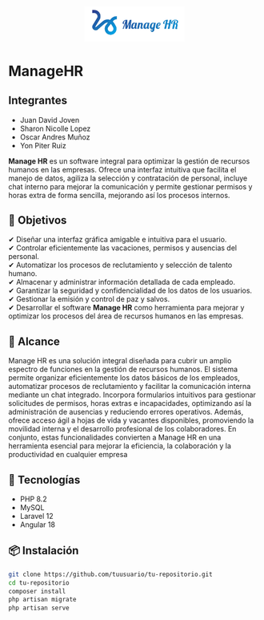 <p align="center">
  <img src="./fronted/src/assets/logoMHR.png" alt="Logo del Proyecto" width="200"/>
</p>

# ManageHR
## Integrantes
- Juan David Joven
- Sharon Nicolle Lopez
- Oscar Andres Muñoz
- Yon Piter Ruiz

**Manage HR** es un software integral para optimizar la gestión de recursos humanos en las empresas. Ofrece una interfaz intuitiva que facilita el manejo de datos, agiliza la selección y contratación de personal, incluye chat interno para mejorar la comunicación y permite gestionar permisos y horas extra de forma sencilla, mejorando así los procesos internos.


## 🎯 Objetivos

✔ Diseñar una interfaz gráfica amigable e intuitiva para el usuario.  
✔ Controlar eficientemente las vacaciones, permisos y ausencias del personal.  
✔ Automatizar los procesos de reclutamiento y selección de talento humano.  
✔ Almacenar y administrar información detallada de cada empleado.  
✔ Garantizar la seguridad y confidencialidad de los datos de los usuarios.  
✔ Gestionar la emisión y control de paz y salvos.  
✔ Desarrollar el software **Manage HR** como herramienta para mejorar y optimizar los procesos del área de recursos humanos en las empresas.



## 📌 Alcance
Manage HR es una solución integral diseñada para cubrir un amplio espectro de funciones en la gestión de recursos humanos. El sistema permite organizar eficientemente los datos básicos de los empleados, automatizar procesos de reclutamiento y facilitar la comunicación interna mediante un chat integrado. Incorpora formularios intuitivos para gestionar solicitudes de permisos, horas extras e incapacidades, optimizando así la administración de ausencias y reduciendo errores operativos. Además, ofrece acceso ágil a hojas de vida y vacantes disponibles, promoviendo la movilidad interna y el desarrollo profesional de los colaboradores. En conjunto, estas funcionalidades convierten a Manage HR en una herramienta esencial para mejorar la eficiencia, la colaboración y la productividad en cualquier empresa

## 🚀 Tecnologías

- PHP 8.2
- MySQL
- Laravel 12
- Angular 18

## 📦 Instalación

```bash
git clone https://github.com/tuusuario/tu-repositorio.git
cd tu-repositorio
composer install
php artisan migrate
php artisan serve
